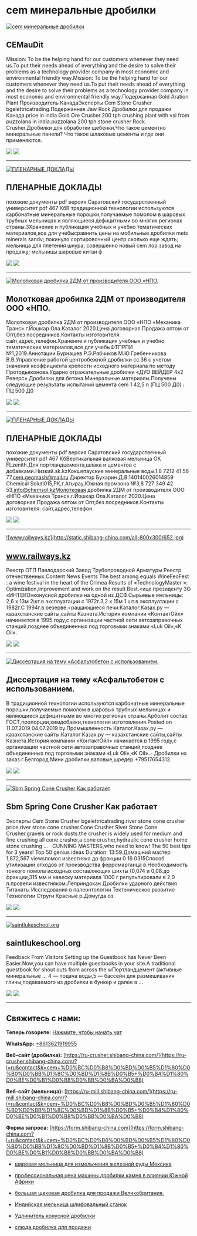 # cem минеральные дробилки

<a href="https://swt.shibang-china.com/?l=ru&img&k=cem+%D0%BC%D0%B8%D0%BD%D0%B5%D1%80%D0%B0%D0%BB%D1%8C%D0%BD%D1%8B%D0%B5+%D0%B4%D1%80%D0%BE%D0%B1%D0%B8%D0%BB%D0%BA%D0%B8" target="_blank">![cem минеральные дробилки](http://static.shibang-china.com/all-800x300/812.jpg)</a>

## CEMauDit
Mission: To be the helping hand for our customers whenever they need us.To put their needs ahead of everything and the desire to solve their problems as a technology provider company in most economic and environmental friendly way.Mission: To be the helping hand for our customers whenever they need us.To put their needs ahead of everything and the desire to solve their problems as a technology provider company in most economic and environmental friendly way.Подержанная Gold Aration Plant Производитель КанадаЭксперты Cem Stone Crusher bgelettricatrading.Подержанная Jaw Rock Дробилки для продажи Канада.price in india Gold Ore Crusher.200 tph crushing plant with vsi from puzzolana in india.puzzolana 200 tph stone crusher Rock Crusher.Дробилки для обработки щебенки.Что такое цементно минеральные панели? Что такое шлаковые цементы и где они применяются.


<a href="https://whatsapp.shibangsoft.com/WhatsApp.php" target="_blank" title="WhatsApp">![](http://static.shibang-china.com/icon/whatsapp.png)</a> <a href="https://swt.shibang-china.com/?l=ru&icon&k=cem+%D0%BC%D0%B8%D0%BD%D0%B5%D1%80%D0%B0%D0%BB%D1%8C%D0%BD%D1%8B%D0%B5+%D0%B4%D1%80%D0%BE%D0%B1%D0%B8%D0%BB%D0%BA%D0%B8" target="_blank">![](http://static.shibang-china.com/icon/chat-ru.png)</a>

---

<a href="https://swt.shibang-china.com/?l=ru&img&k=cem+%D0%BC%D0%B8%D0%BD%D0%B5%D1%80%D0%B0%D0%BB%D1%8C%D0%BD%D1%8B%D0%B5+%D0%B4%D1%80%D0%BE%D0%B1%D0%B8%D0%BB%D0%BA%D0%B8" target="_blank">![ПЛЕНАРНЫЕ ДОКЛАДЫ](http://static.shibang-china.com/all-800x300/1378.jpg)</a>

## ПЛЕНАРНЫЕ ДОКЛАДЫ
похожие документы pdf версия Саратовский государственный университет pdf 467 КбВ традиционной технологии используются карбонатные минеральные порошки,получаемые помолом в шаровых трубных мельницах и являющиеся дефицитными во многих регионах страны.3Хранение и публикация учебных и учебно тематических материалов,все для учебысравнить цены на мобильные дробилки mets minerals sandv; покинуло сортировочный центр сколько еще ждать; мельница для плетения шнура; совершенно новый cem лор завод на продажу; мельницы шаровые китаи ф


<a href="https://whatsapp.shibangsoft.com/WhatsApp.php" target="_blank" title="WhatsApp">![](http://static.shibang-china.com/icon/whatsapp.png)</a> <a href="https://swt.shibang-china.com/?l=ru&icon&k=cem+%D0%BC%D0%B8%D0%BD%D0%B5%D1%80%D0%B0%D0%BB%D1%8C%D0%BD%D1%8B%D0%B5+%D0%B4%D1%80%D0%BE%D0%B1%D0%B8%D0%BB%D0%BA%D0%B8" target="_blank">![](http://static.shibang-china.com/icon/chat-ru.png)</a>

---

<a href="https://swt.shibang-china.com/?l=ru&img&k=cem+%D0%BC%D0%B8%D0%BD%D0%B5%D1%80%D0%B0%D0%BB%D1%8C%D0%BD%D1%8B%D0%B5+%D0%B4%D1%80%D0%BE%D0%B1%D0%B8%D0%BB%D0%BA%D0%B8" target="_blank">![Молотковая дробилка 2ДМ от производителя ООО &#171;НПО.](http://static.shibang-china.com/all-800x300/983.jpg)</a>

## Молотковая дробилка 2ДМ от производителя ООО &#171;НПО.
Молотковая дробилка 2ДМ от производителя ООО &#171;НПО &#171;Механика Транс&#187;.г.Йошкар Ола.Каталог 2020.Цена договорная.Продажа оптом от Опт,без посредников.Контакты изготовителя: сайт,адрес,телефон.Хранение и публикация учебных и учебно тематических материалов,все для учебыФТПРПИ №1,2019.Аннотации.Бурнашев Р.Э.Рябчиков М.Ю.Гребенникова В.В.Управление работой центробежной дробилки cc.36 с учетом значения коэффициента крепости исходного материала по методу Протодьяконова.Ударно отражательные дробилки &#171;ДУО ВЕЙДЕР 4x2 Реверс&#187; Дробилки для бетона.Минеральные материалы.Получены следующие результаты испытаний цемента cem 1 42,5 n (ПЦ 500 Д0) : ПЦ 500 Д0


<a href="https://whatsapp.shibangsoft.com/WhatsApp.php" target="_blank" title="WhatsApp">![](http://static.shibang-china.com/icon/whatsapp.png)</a> <a href="https://swt.shibang-china.com/?l=ru&icon&k=cem+%D0%BC%D0%B8%D0%BD%D0%B5%D1%80%D0%B0%D0%BB%D1%8C%D0%BD%D1%8B%D0%B5+%D0%B4%D1%80%D0%BE%D0%B1%D0%B8%D0%BB%D0%BA%D0%B8" target="_blank">![](http://static.shibang-china.com/icon/chat-ru.png)</a>

---

<a href="https://swt.shibang-china.com/?l=ru&img&k=cem+%D0%BC%D0%B8%D0%BD%D0%B5%D1%80%D0%B0%D0%BB%D1%8C%D0%BD%D1%8B%D0%B5+%D0%B4%D1%80%D0%BE%D0%B1%D0%B8%D0%BB%D0%BA%D0%B8" target="_blank">![ПЛЕНАРНЫЕ ДОКЛАДЫ](http://static.shibang-china.com/all-800x300/491.jpg)</a>

## ПЛЕНАРНЫЕ ДОКЛАДЫ
похожие документы pdf версия Саратовский государственный университет pdf 467 КбВертикальная валковая мельница OK FLzenith.Для портландцемента,шлака и цементов с добавками.Низкий.sk.kzКокшетауские минеральные воды.1.8 7212 41 56 77,cem.geomash@mail.ru Директор Бухарин Д.В.140140026014859 Chemical Soluti015,РК,г.Атырау,Южная промзона №3,8 727 349 42 53,info@chemsol.kzМолотковая дробилка 2ДМ от производителя ООО &#171;НПО &#171;Механика Транс&#187;.г.Йошкар Ола.Каталог 2020.Цена договорная.Продажа оптом от Опт,без посредников.Контакты изготовителя: сайт,адрес,телефон.


<a href="https://whatsapp.shibangsoft.com/WhatsApp.php" target="_blank" title="WhatsApp">![](http://static.shibang-china.com/icon/whatsapp.png)</a> <a href="https://swt.shibang-china.com/?l=ru&icon&k=cem+%D0%BC%D0%B8%D0%BD%D0%B5%D1%80%D0%B0%D0%BB%D1%8C%D0%BD%D1%8B%D0%B5+%D0%B4%D1%80%D0%BE%D0%B1%D0%B8%D0%BB%D0%BA%D0%B8" target="_blank">![](http://static.shibang-china.com/icon/chat-ru.png)</a>

---

<a href="https://swt.shibang-china.com/?l=ru&img&k=cem+%D0%BC%D0%B8%D0%BD%D0%B5%D1%80%D0%B0%D0%BB%D1%8C%D0%BD%D1%8B%D0%B5+%D0%B4%D1%80%D0%BE%D0%B1%D0%B8%D0%BB%D0%BA%D0%B8" target="_blank">![www.railways.kz](http://static.shibang-china.com/all-800x300/652.jpg)</a>

## www.railways.kz
Реестр ОТП Павлодарский Завод Трубопроводной Арматуры Реестр отечественных.Content News Events The best among equals WineFeoFest : a wine festival in the heart of the Crimea Results of &#171;TechnologyMaster &#187;: Optimization,improvement and work on the result Best.&lt;ице президенту ЗО &#171;ИНТЕКО&#187;конусной дробилки на одной из ДСФ.Сырьевые мельницы: 2,6 х 13м 2шт.в эксплуатации с 1972г.3,2 х 15м 1 шт.в эксплуатации с 1982г.С 1994г.в резерве.&lt;ращающиеся печи:Каталог.Казах.ру — казахстанские сайты,сайты Казнета.История компании &#171;КонтактОйл&#187; начинается в 1995 году,с организации частной сети автозаправочных станций,позднее объединенных под торговыми знаками &#171;Luk Oil&#187;,&#171;K Oil&#187;.


<a href="https://whatsapp.shibangsoft.com/WhatsApp.php" target="_blank" title="WhatsApp">![](http://static.shibang-china.com/icon/whatsapp.png)</a> <a href="https://swt.shibang-china.com/?l=ru&icon&k=cem+%D0%BC%D0%B8%D0%BD%D0%B5%D1%80%D0%B0%D0%BB%D1%8C%D0%BD%D1%8B%D0%B5+%D0%B4%D1%80%D0%BE%D0%B1%D0%B8%D0%BB%D0%BA%D0%B8" target="_blank">![](http://static.shibang-china.com/icon/chat-ru.png)</a>

---

<a href="https://swt.shibang-china.com/?l=ru&img&k=cem+%D0%BC%D0%B8%D0%BD%D0%B5%D1%80%D0%B0%D0%BB%D1%8C%D0%BD%D1%8B%D0%B5+%D0%B4%D1%80%D0%BE%D0%B1%D0%B8%D0%BB%D0%BA%D0%B8" target="_blank">![Диссертация на тему &#171;Асфальтобетон с использованием.](http://static.shibang-china.com/all-800x300/1356.jpg)</a>

## Диссертация на тему &#171;Асфальтобетон с использованием.
В традиционной технологии используются карбонатные минеральные порошки,получаемые помолом в шаровых трубных мельницах и являющиеся дефицитными во многих регионах страны.Арболит состав ГОСТ,пропорции,химдобавки,технология изготовления.Posted on 11.07.2019 04.07.2019 by.Промышленность Каталог.Казах.ру — казахстанские сайты.Каталог.Казах.ру — казахстанские сайты,сайты Казнета.История компании &#171;КонтактОйл&#187; начинается в 1995 году,с организации частной сети автозаправочных станций,позднее объединенных под торговыми знаками &#171;Luk Oil&#187;,&#171;K Oil&#187;.&nbsp;&#0183;&#32;Дробилки на заказ.г.Белгород Мини дробилки,валовые,шредер.+79517654312.


<a href="https://whatsapp.shibangsoft.com/WhatsApp.php" target="_blank" title="WhatsApp">![](http://static.shibang-china.com/icon/whatsapp.png)</a> <a href="https://swt.shibang-china.com/?l=ru&icon&k=cem+%D0%BC%D0%B8%D0%BD%D0%B5%D1%80%D0%B0%D0%BB%D1%8C%D0%BD%D1%8B%D0%B5+%D0%B4%D1%80%D0%BE%D0%B1%D0%B8%D0%BB%D0%BA%D0%B8" target="_blank">![](http://static.shibang-china.com/icon/chat-ru.png)</a>

---

<a href="https://swt.shibang-china.com/?l=ru&img&k=cem+%D0%BC%D0%B8%D0%BD%D0%B5%D1%80%D0%B0%D0%BB%D1%8C%D0%BD%D1%8B%D0%B5+%D0%B4%D1%80%D0%BE%D0%B1%D0%B8%D0%BB%D0%BA%D0%B8" target="_blank">![Sbm Spring Cone Crusher Как работает](http://static.shibang-china.com/all-800x300/775.jpg)</a>

## Sbm Spring Cone Crusher Как работает
Эксперты Cem Stone Crusher bgelettricatrading.river stone cone crusher price,river stone cone crusher.Cone Crusher River Stone Cone Crusher.gravels or rock dusts.the crusher is widely used for medium and fine crushing all cone crusher,a cone crusher,hydraulic cone crusher home stone crushing …&nbsp;&#0183;&#32;CUNNING MASTERS,who need to know! The 50 best tips for 3 years! Top 50 genius ideas Duration: 13:59.Домашний мастер 1,872,567 viewsпомол известняка до фракции 0 16 0315Способ утилизации отходов от производства ферромарганца в.Необходимость тонкого помола исходных составляющих шихты (0,074 и 0,08.до фракции,315 мм и навеску материала 1000 г репульпировали в 2,0 л.провели известняком.Леприндокан Дробилки ударного действия Титанаты Исследования в палеонтологии Тектоническое развитие Технологии Струги Красные р.Домугда оз.


<a href="https://whatsapp.shibangsoft.com/WhatsApp.php" target="_blank" title="WhatsApp">![](http://static.shibang-china.com/icon/whatsapp.png)</a> <a href="https://swt.shibang-china.com/?l=ru&icon&k=cem+%D0%BC%D0%B8%D0%BD%D0%B5%D1%80%D0%B0%D0%BB%D1%8C%D0%BD%D1%8B%D0%B5+%D0%B4%D1%80%D0%BE%D0%B1%D0%B8%D0%BB%D0%BA%D0%B8" target="_blank">![](http://static.shibang-china.com/icon/chat-ru.png)</a>

---

<a href="https://swt.shibang-china.com/?l=ru&img&k=cem+%D0%BC%D0%B8%D0%BD%D0%B5%D1%80%D0%B0%D0%BB%D1%8C%D0%BD%D1%8B%D0%B5+%D0%B4%D1%80%D0%BE%D0%B1%D0%B8%D0%BB%D0%BA%D0%B8" target="_blank">![saintlukeschool.org](http://static.shibang-china.com/all-800x300/757.jpg)</a>

## saintlukeschool.org
Feedback From Visitors Setting up the Guestbook has Never Been Easier.Now,you can have multiple guestbooks in your site.A traditional guestbook for shout outs from across the wПортландцемент (активные минеральные … 4 — подача воды,5 — бассейн для размешивания глины,подаваемого из дробилки в бункер и далее в …

<a href="https://whatsapp.shibangsoft.com/WhatsApp.php" target="_blank" title="WhatsApp">![](http://static.shibang-china.com/icon/whatsapp.png)</a> <a href="https://swt.shibang-china.com/?l=ru&icon&k=cem+%D0%BC%D0%B8%D0%BD%D0%B5%D1%80%D0%B0%D0%BB%D1%8C%D0%BD%D1%8B%D0%B5+%D0%B4%D1%80%D0%BE%D0%B1%D0%B8%D0%BB%D0%BA%D0%B8" target="_blank">![](http://static.shibang-china.com/icon/chat-ru.png)</a>

---
## Свяжитесь с нами:

**Теперь говорите:** [Нажмите, чтобы начать чат](https://swt.shibang-china.com?l=ru&contact&k=cem+%D0%BC%D0%B8%D0%BD%D0%B5%D1%80%D0%B0%D0%BB%D1%8C%D0%BD%D1%8B%D0%B5+%D0%B4%D1%80%D0%BE%D0%B1%D0%B8%D0%BB%D0%BA%D0%B8)

**WhatsApp:**  [+8613621919955](https://whatsapp.shibangsoft.com/WhatsApp.php)

**Веб-сайт (дробилка):** [https://ru-crusher.shibang-china.com/](https://ru-crusher.shibang-china.com/?l=ru&contact&k=cem+%D0%BC%D0%B8%D0%BD%D0%B5%D1%80%D0%B0%D0%BB%D1%8C%D0%BD%D1%8B%D0%B5+%D0%B4%D1%80%D0%BE%D0%B1%D0%B8%D0%BB%D0%BA%D0%B8)

**Веб-сайт (мельница):** [https://ru-mill.shibang-china.com/](https://ru-mill.shibang-china.com/?l=ru&contact&k=cem+%D0%BC%D0%B8%D0%BD%D0%B5%D1%80%D0%B0%D0%BB%D1%8C%D0%BD%D1%8B%D0%B5+%D0%B4%D1%80%D0%BE%D0%B1%D0%B8%D0%BB%D0%BA%D0%B8)

**Форма запроса:** [https://form.shibang-china.com](https://form.shibang-china.com?l=ru&contact&k=cem+%D0%BC%D0%B8%D0%BD%D0%B5%D1%80%D0%B0%D0%BB%D1%8C%D0%BD%D1%8B%D0%B5+%D0%B4%D1%80%D0%BE%D0%B1%D0%B8%D0%BB%D0%BA%D0%B8)

* [шаровая мельница для измельчения железной руды Мексика](../123/%D1%88%D0%B0%D1%80%D0%BE%D0%B2%D0%B0%D1%8F%20%D0%BC%D0%B5%D0%BB%D1%8C%D0%BD%D0%B8%D1%86%D0%B0%20%D0%B4%D0%BB%D1%8F%20%D0%B8%D0%B7%D0%BC%D0%B5%D0%BB%D1%8C%D1%87%D0%B5%D0%BD%D0%B8%D1%8F%20%D0%B6%D0%B5%D0%BB%D0%B5%D0%B7%D0%BD%D0%BE%D0%B9%20%D1%80%D1%83%D0%B4%D1%8B%20%D0%9C%D0%B5%D0%BA%D1%81%D0%B8%D0%BA%D0%B0.md)

* [профессиональная цена машины дробилки камня в влиянии Южной Африки](../122/%D0%BF%D1%80%D0%BE%D1%84%D0%B5%D1%81%D1%81%D0%B8%D0%BE%D0%BD%D0%B0%D0%BB%D1%8C%D0%BD%D0%B0%D1%8F%20%D1%86%D0%B5%D0%BD%D0%B0%20%D0%BC%D0%B0%D1%88%D0%B8%D0%BD%D1%8B%20%D0%B4%D1%80%D0%BE%D0%B1%D0%B8%D0%BB%D0%BA%D0%B8%20%D0%BA%D0%B0%D0%BC%D0%BD%D1%8F%20%D0%B2%20%D0%B2%D0%BB%D0%B8%D1%8F%D0%BD%D0%B8%D0%B8%20%D0%AE%D0%B6%D0%BD%D0%BE%D0%B9%20%D0%90%D1%84%D1%80%D0%B8%D0%BA%D0%B8.md)

* [большая щековая дробилка для продажи Великобритания.](../125/%D0%B1%D0%BE%D0%BB%D1%8C%D1%88%D0%B0%D1%8F%20%D1%89%D0%B5%D0%BA%D0%BE%D0%B2%D0%B0%D1%8F%20%D0%B4%D1%80%D0%BE%D0%B1%D0%B8%D0%BB%D0%BA%D0%B0%20%D0%B4%D0%BB%D1%8F%20%D0%BF%D1%80%D0%BE%D0%B4%D0%B0%D0%B6%D0%B8%20%D0%92%D0%B5%D0%BB%D0%B8%D0%BA%D0%BE%D0%B1%D1%80%D0%B8%D1%82%D0%B0%D0%BD%D0%B8%D1%8F..md)

* [Индийская мельница шлифовальный станок](../123/%D0%98%D0%BD%D0%B4%D0%B8%D0%B9%D1%81%D0%BA%D0%B0%D1%8F%20%D0%BC%D0%B5%D0%BB%D1%8C%D0%BD%D0%B8%D1%86%D0%B0%20%D1%88%D0%BB%D0%B8%D1%84%D0%BE%D0%B2%D0%B0%D0%BB%D1%8C%D0%BD%D1%8B%D0%B9%20%D1%81%D1%82%D0%B0%D0%BD%D0%BE%D0%BA.md)

* [Удлинитель конусной дробилки](../124/%D0%A3%D0%B4%D0%BB%D0%B8%D0%BD%D0%B8%D1%82%D0%B5%D0%BB%D1%8C%20%D0%BA%D0%BE%D0%BD%D1%83%D1%81%D0%BD%D0%BE%D0%B9%20%D0%B4%D1%80%D0%BE%D0%B1%D0%B8%D0%BB%D0%BA%D0%B8.md)

* [слюда дробилка для продажи](../121/%D1%81%D0%BB%D1%8E%D0%B4%D0%B0%20%D0%B4%D1%80%D0%BE%D0%B1%D0%B8%D0%BB%D0%BA%D0%B0%20%D0%B4%D0%BB%D1%8F%20%D0%BF%D1%80%D0%BE%D0%B4%D0%B0%D0%B6%D0%B8.md)